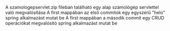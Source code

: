 A szamologepservlet.zip fileban található egy alap számológép servlettel való megvalósítása
A first mappában az első commitok egy egyszerű "helo" spring alkalmazást mutat be
A first mappában a második commit egy CRUD operációkat megvalósító spring alkalmazást mutat be
